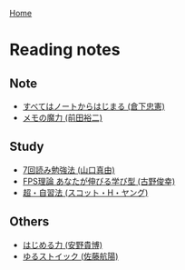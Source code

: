 <style>section h1 { color: #069; }</style>

[Home](/)

Reading notes
===

## Note

* [すべてはノートからはじまる (倉下忠憲)](note/すべてはノートからはじまる.md)
* [メモの魔力 (前田裕二)](note/メモの魔力.md)

## Study

* [7回読み勉強法 (山口真由)](study/7回読み勉強法.md)
* [FPS理論 あなたが伸びる学び型 (古野俊幸)](study/FPS.md)
* [超・自習法 (スコット・H・ヤング)](study/超自習法.md)

## Others

* [はじめる力 (安野貴博)](others/はじめる力.md)
* [ゆるストイック (佐藤航陽)](others/ゆるストイック.md)
